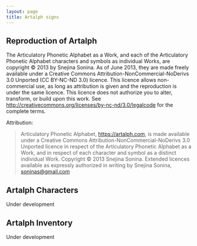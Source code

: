 ```yaml
---
layout: page
title: Artalph signs
---
```


## Reproduction of Artalph

The Articulatory Phonetic Alphabet as a Work, and each of the Articulatory Phonetic Alphabet characters 
and symbols as individual Works, are copyright © 2013 by Snejina Sonina. As of June 2013, they are made 
freely available under a Creative Commons Attribution-NonCommercial-NoDerivs 3.0 Unported (CC BY-NC-ND 3.0) licence. 
This licence allows non-commercial use, as long as attribution is given and the reproduction is under 
the same licence. This licence does not authorize you to alter, transform, or build upon this work. 
See http://creativecommons.org/licenses/by-nc-nd/3.0/legalcode for the complete terms.

Attribution:

> Articulatory Phonetic Alphabet, https://artalph.com, is made available under a 
> Creative Commons Attribution-NonCommercial-NoDerivs 3.0 Unported licence in respect of 
> the Articulatory Phonetic Alphabet as a Work, and in respect of each character and symbol 
> as a distinct individual Work. Copyright © 2013 Snejina Sonina. Extended licences 
> available as expressly authorized in writing by Snejina Sonina, soninas@gmail.com

## Artalph Characters

Under development

## Artalph Inventory

Under development
